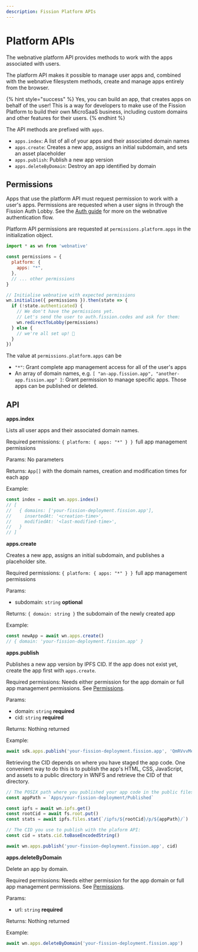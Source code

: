 ```yaml
---
description: Fission Platform APIs
---
```


# Platform APIs

The webnative platform API provides methods to work with the apps associated with users.

The platform API makes it possible to manage user apps and, combined with the webnative filesystem methods, create and manage apps entirely from the browser.

{% hint style="success" %}
Yes, you can build an app, that creates apps on behalf of the user! This is a way for developers to make use of the Fission Platform to build their own MicroSaaS business, including custom domains and other features for their users.
{% endhint %}

The API methods are prefixed with `apps`.

* `apps.index`: A list of all of your apps and their associated domain names
* `apps.create`: Creates a new app, assigns an initial subdomain, and sets an asset placeholder
* `apps.publish`: Publish a new app version
* `apps.deleteByDomain`: Destroy an app identified by domain

## Permissions

Apps that use the platform API must request permission to work with a user's apps. Permissions are requested when a user signs in through the Fission Auth Lobby. See the [Auth guide](auth.md) for more on the webnative authentication flow.

Platform API permissions are requested at `permissions.platform.apps` in the initialization object.

```javascript
import * as wn from 'webnative'

const permissions = {
  platform: {
    apps: "*",
  },
  // ... other permissions
}

// Initialise webnative with expected permissions
wn.initialise({ permissions }).then(state => {
  if (!state.authenticated) {
    // We don't have the permissions yet. 
    // Let's send the user to auth.fission.codes and ask for them:
    wn.redirectToLobby(permissions)
  } else {
    // we're all set up! 🎉
  }
})
```

The value at `permissions.platform.apps` can be

* `"*"`: Grant complete app management access for all of the user's apps
* An array of domain names, e.g. `[ "an-app.fission.app", "another-app.fission.app" ]`: Grant permission to manage specific apps. Those apps can be published or deleted.

## API

**apps.index**

Lists all user apps and their associated domain names.

Required permissions: `{ platform: { apps: "*" } } `full app management permissions

Params: No parameters

Returns: `App[]` with the domain names, creation and modification times for each app

Example:

```typescript
const index = await wn.apps.index()
// [ 
//   { domains: ['your-fission-deployment.fission.app'],
//     insertedAt: '<creation-time>',
//     modifiedAt: '<last-modified-time>',
//   } 
// ]
```

**apps.create**

Creates a new app, assigns an initial subdomain, and publishes a placeholder site.

Required permissions: `{ platform: { apps: "*" } } `full app management permissions

Params:

* subdomain: `string` **optional**

Returns: `{ domain: string }` the subdomain of the newly created app

Example:

```typescript
const newApp = await wn.apps.create()
// { domain: 'your-fission-deployment.fission.app' }
```

**apps.publish**

Publishes a new app version by IPFS CID. If the app does not exist yet, create the app first with `apps.create`.

Required permissions: Needs either permission for the app domain or full app management permissions. See [Permissions](platform.md#permissions).

Params:

* domain: `string` **required**
* cid: `string` **required**

Returns: Nothing returned

Example:

```typescript
await sdk.apps.publish('your-fission-deployment.fission.app', 'QmRVvvMeMEPi1zerpXYH9df3ATdzuB63R1wf3Mz5NS5HQN')
```

Retrieving the CID depends on where you have staged the app code. One convenient way to do this is to publish the app's HTML, CSS, JavaScript, and assets to a public directory in WNFS and retrieve the CID of that directory.

```typescript
// The POSIX path where you published your app code in the public filesystem:
const appPath = `Apps/your-fission-deployment/Published`

const ipfs = await wn.ipfs.get()
const rootCid = await fs.root.put()
const stats = await ipfs.files.stat(`/ipfs/${rootCid}/p/${appPath}/`)

// The CID you use to publish with the plaform API:
const cid = stats.cid.toBaseEncodedString()

await wn.apps.publish('your-fission-deployment.fission.app', cid)
```

**apps.deleteByDomain**

Delete an app by domain.

Required permissions: Needs either permission for the app domain or full app management permissions. See [Permissions](platform.md#permissions).

Params:

* url: `string` **required**

Returns: Nothing returned

Example:

```typescript
await wn.apps.deleteByDomain('your-fission-deployment.fission.app')
```
